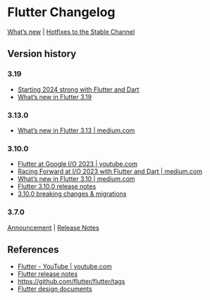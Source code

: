 # Flutter Changelog

[What’s new](https://docs.flutter.dev/whats-new) |
[Hotfixes to the Stable Channel](https://github.com/flutter/flutter/wiki/Hotfixes-to-the-Stable-Channel)

## Version history

### 3.19

- [Starting 2024 strong with Flutter and Dart](https://medium.com/flutter/starting-2024-strong-with-flutter-and-dart-cae9845264fe)
- [What’s new in Flutter 3.19](https://medium.com/flutter/whats-new-in-flutter-3-19-58b1aae242d2)

### 3.13.0

- [What’s new in Flutter 3.13 | medium.com](https://medium.com/flutter/whats-new-in-flutter-3-13-479d9b11df4d)

### 3.10.0

- [Flutter at Google I/O 2023 | youtube.com](https://www.youtube.com/playlist?list=PLjxrf2q8roU1523hIgnNX4r6ukX72QYLg)
- [Racing Forward at I/O 2023 with Flutter and Dart | medium.com](https://medium.com/flutter/racing-forward-at-i-o-2023-with-flutter-and-dart-df2a8fa841ab)
- [What’s new in Flutter 3.10 | medium.com](https://medium.com/flutter/whats-new-in-flutter-3-10-b21db2c38c73)
- [Flutter 3.10.0 release notes](https://docs.flutter.dev/release/release-notes/release-notes-3.10.0)
- [3.10.0 breaking changes & migrations](https://docs.flutter.dev/release/breaking-changes#released-in-flutter-310)

### 3.7.0

[Announcement](https://medium.com/flutter/whats-new-in-flutter-3-7-38cbea71133c) |
[Release Notes](https://docs.flutter.dev/development/tools/sdk/release-notes/release-notes-3.7.0)

## References

- [Flutter - YouTube | youtube.com](https://www.youtube.com/@flutterdev)
- [Flutter release notes](https://docs.flutter.dev/development/tools/sdk/release-notes)
- https://github.com/flutter/flutter/tags
- [Flutter design documents](https://docs.flutter.dev/resources/design-docs)
